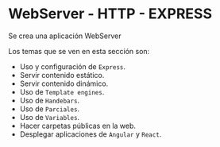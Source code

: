 # WebServer - HTTP - EXPRESS

Se crea una aplicación WebServer

Los temas que se ven en esta sección son: 

- Uso y configuración de `Express`.
- Servir contenido estático.
- Servir contenido dinámico.
- Uso de `Template engines`.
- Uso de `Handebars`.
- Uso de `Parciales`.
- Uso de `Variables`.
- Hacer carpetas públicas en la web.
- Desplegar aplicaciones de `Angular` y `React`.